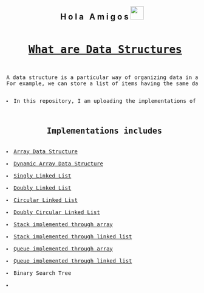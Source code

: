 <h2 align="center">H o l a &nbsp; A m i g o s <img src="https://media.giphy.com/media/hvRJCLFzcasrR4ia7z/giphy.gif" width="35px"></h2>


<pre>
<h1 align = "center"> <a href="https://en.wikipedia.org/wiki/Data_structure">What are Data Structures</a></h1>
<p>A data structure is a particular way of organizing data in a computer so that it can be used effectively.
For example, we can store a list of items having the same data-type using the array data structure.</p>
<li>In this repository, I am uploading the implementations of various Data Structures.</li>
</pre>


<pre>
<h2 align="center"> Implementations includes</h2>
<li><a href="https://www.geeksforgeeks.org/array-data-structure/">Array Data Structure</a></li>
<li><a href="https://www.geeksforgeeks.org/how-do-dynamic-arrays-work/">Dynamic Array Data Structure</a></li>
<li><a href="https://www.educative.io/edpresso/what-is-a-singly-linked-list">Singly Linked List</a></li>
<li><a href="https://www.geeksforgeeks.org/doubly-linked-list/">Doubly Linked List</a></li>
<li><a href="https://www.geeksforgeeks.org/circular-linked-list/">Circular Linked List</a></li>
<li><a href="https://www.geeksforgeeks.org/doubly-circular-linked-list-set-1-introduction-and-insertion/">Doubly Circular Linked List</a></li>
<li><a href="https://www.geeksforgeeks.org/stack-data-structure-introduction-program/">Stack implemented through array</a></li>
<li><a href="https://www.geeksforgeeks.org/stack-data-structure-introduction-program/">Stack implemented through linked list</a></li>
<li><a href="https://www.geeksforgeeks.org/array-implementation-of-queue-simple/">Queue implemented through array</a></li>
<li><a href="https://www.geeksforgeeks.org/queue-linked-list-implementation/">Queue implemented through linked list</a></li>
<li><a href="https://www.geeksforgeeks.org/binary-search-tree-data-structure/"></a>Binary Search Tree</li>
<li><a href=""></a></li>
</pre>
